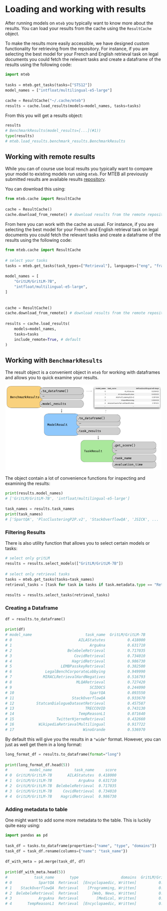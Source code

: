 # Loading and working with results

After running models on `mteb` you typically want to know more about the results. You can load your results from the cache using the `ResultCache` object.



To make the results more easily accessible, we have designed custom functionality for retrieving from the repository. For instance, if you are selecting the best model for your French and English retrieval task on legal documents you could fetch the relevant tasks and create a dataframe of the results using the following code:

```python
import mteb

tasks = mteb.get_tasks(tasks=["STS12"])
model_names = ["intfloat/multilingual-e5-large"]

cache = ResultCache("~/.cache/mteb")
results = cache.load_results(models=model_names, tasks=tasks)

```

From this you will get a results object:
```py
results
# BenchmarkResults(model_results=[...](#1))
type(results)
# mteb.load_results.benchmark_results.BenchmarkResults
```

## Working with remote results

While you can of course use local results you typically want to compare your model to existing models run using `mteb`. For MTEB all previously submitted results are available results [repository](https://github.com/embeddings-benchmark/results).

You can download this using:

```py
from mteb.cache import ResultCache

cache = ResultCache()
cache.download_from_remote() # download results from the remote repository
```

From here you can work with the cache as usual. For instance, if you are selecting the best model for your French and English retrieval task on legal documents you could fetch the relevant tasks and create a dataframe of the results using the following code:

```py
from mteb.cache import ResultCache

# select your tasks
tasks = mteb.get_tasks(task_types=["Retrieval"], languages=["eng", "fra"], domains=["Legal"])

model_names = [
    "GritLM/GritLM-7B",
    "intfloat/multilingual-e5-large",
]


cache = ResultCache()
cache.download_from_remote() # download results from the remote repository

results = cache.load_results(
    models=model_names, 
    tasks=tasks
    include_remote=True, # default
)
```

## Working with `BenchmarkResults`

The result object is a convenient object in `mteb` for working with dataframes and allows you to quick examine your results.

![](images/visualizations/result_objects.png)

The object contain a lot of convenience functions for inspecting and examining the results: 
```py
print(results.model_names)
# ['GritLM/GritLM-7B', 'intfloat/multilingual-e5-large']

task_names = results.task_names
print(task_names)
# ['SpartQA', 'PlscClusteringP2P.v2', 'StackOverflowQA', 'JSICK', ...
```

### Filtering Results

There is also utility function that allows you to select certain models or tasks:
```py
# select only gritLM
results = results.select_models(["GritLM/GritLM-7B"])

# select only retrieval tasks
tasks = mteb.get_tasks(tasks=task_names)
retrieval_tasks = [task for task in tasks if task.metadata.type == "Retrieval"]

results = results.select_tasks(retrieval_tasks)
```

### Creating a Dataframe

```py
df = results.to_dataframe()

print(df)
# model_name                        task_name  GritLM/GritLM-7B
# 0                              AILAStatutes          0.418000
# 1                                   ArguAna          0.631710
# 2                         BelebeleRetrieval          0.717035
# 3                            CovidRetrieval          0.734010
# 4                           HagridRetrieval          0.986730
# 5                      LEMBPasskeyRetrieval          0.382500
# 6               LegalBenchCorporateLobbying          0.949990
# 7              MIRACLRetrievalHardNegatives          0.516793
# 8                             MLQARetrieval          0.727420
# 9                                   SCIDOCS          0.244090
# 10                                  SpartQA          0.093550
# 11                          StackOverflowQA          0.933670
# 12          StatcanDialogueDatasetRetrieval          0.457587
# 13                                TRECCOVID          0.743130
# 14                             TempReasonL1          0.071640
# 15                   TwitterHjerneRetrieval          0.432660
# 16           WikipediaRetrievalMultilingual          0.917722
# 17                               WinoGrande          0.536970
```

By default this will give you the results in a `"wide"` format. However, you can just as well get them in a long format:

```py
long_format_df = results.to_dataframe(format="long")

print(long_format_df.head(5))
#          model_name          task_name     score
# 0  GritLM/GritLM-7B       AILAStatutes  0.418000
# 1  GritLM/GritLM-7B            ArguAna  0.631710
# 2  GritLM/GritLM-7B  BelebeleRetrieval  0.717035
# 3  GritLM/GritLM-7B     CovidRetrieval  0.734010
# 4  GritLM/GritLM-7B    HagridRetrieval  0.986730
```

### Adding metadata to table

One might want to add some more metadata to the table. This is luckily quite easy using:

```py
import pandas as pd

task_df = tasks.to_dataframe(properties=["name", "type", "domains"]) 
task_df = task_df.rename(columns={"name": "task_name"})

df_with_meta = pd.merge(task_df, df)

print(df_with_meta.head(5))
#            task_name       type                   domains  GritLM/GritLM-7B
# 0            SpartQA  Retrieval  [Encyclopaedic, Written]          0.093550
# 1    StackOverflowQA  Retrieval    [Programming, Written]          0.933670
# 2  BelebeleRetrieval  Retrieval      [Web, News, Written]          0.717035
# 3            ArguAna  Retrieval        [Medical, Written]          0.631710
# 4       TempReasonL1  Retrieval  [Encyclopaedic, Written]          0.071640
```


